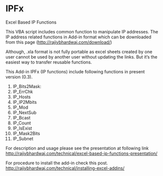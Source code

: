 # IPFx
Excel Based IP Functions

This VBA script includes common function to manipulate IP addresses. The IP address related functions in Add-in format which can be downloaded from this page (http://rajivbhardwaj.com/download/)

Although, .xla format is not fully portable as excel sheets created by one user cannot be used by another user without updating the links. But it’s the easiest way to transfer reusable functions.

This Add-in IPFx (IP functions) include following functions in present version (0.3).

1. IP_Bits2Mask: 
2. IP_ErrChk
3. IP_Hosts
4. IP_IP2Mbits
5. IP_Mod
6. IP_NextSub
7. IP_Bcast
8. IP_Count
9. IP_IsExist
10. IP_Mask2Bits
11. IP_Subnet

For description and usage please see the presentation at following link
http://rajivbhardwaj.com/technical/excel-based-ip-functions-presentation/

For procedure to install the add-in check this post.
http://rajivbhardwaj.com/technical/installing-excel-addins/
